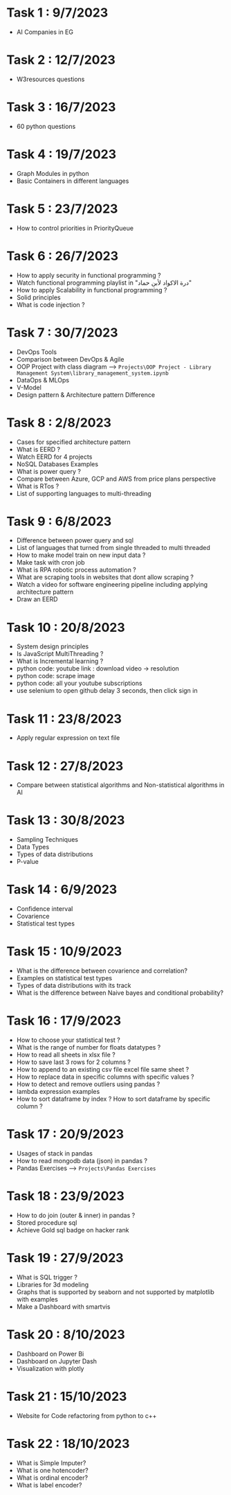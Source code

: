 # Task 1 : 9/7/2023

- AI Companies in EG

# Task 2 : 12/7/2023

- W3resources questions

# Task 3 : 16/7/2023

- 60 python questions

# Task 4 : 19/7/2023

- Graph Modules in python
- Basic Containers in different languages

# Task 5 : 23/7/2023

- How to control priorities in PriorityQueue

# Task 6 : 26/7/2023

- How to apply security in functional programming ?
- Watch functional programming playlist in "درة الاكواد لأبن حماد"
- How to apply Scalability in functional programming ?
- Solid principles
- What is code injection ?

# Task 7 : 30/7/2023

- DevOps Tools
- Comparison between DevOps & Agile
- OOP Project with class diagram --> `Projects\OOP Project - Library Management System\library_management_system.ipynb`
- DataOps & MLOps
- V-Model
- Design pattern & Architecture pattern Difference

# Task 8 : 2/8/2023

- Cases for specified architecture pattern
- What is EERD ?
- Watch EERD for 4 projects
- NoSQL Databases Examples
- What is power query ?
- Compare between Azure, GCP and AWS from price plans perspective
- What is RTos ?
- List of supporting languages to multi-threading

# Task 9 : 6/8/2023

- Difference between power query and sql
- List of languages that turned from single threaded to multi threaded
- How to make model train on new input data ?
- Make task with cron job
- What is RPA robotic process automation ?
- What are scraping tools in websites that dont allow scraping ?
- Watch a video for software engineering pipeline including applying architecture pattern
- Draw an EERD

# Task 10 : 20/8/2023

- System design principles
- Is JavaScript MultiThreading ?
- What is Incremental learning ?
- python code: youtube link : download video -> resolution
- python code: scrape image
- python code: all your youtube subscriptions
- use selenium to open github delay 3 seconds, then click sign in

# Task 11 : 23/8/2023

- Apply regular expression on text file

# Task 12 : 27/8/2023

- Compare between statistical algorithms and Non-statistical algorithms in AI

# Task 13 : 30/8/2023

- Sampling Techniques
- Data Types
- Types of data distributions
- P-value

# Task 14 : 6/9/2023

- Confidence interval
- Covarience
- Statistical test types

# Task 15 : 10/9/2023

- What is the difference between covarience and correlation?
- Examples on statistical test types
- Types of data distributions with its track
- What is the difference between Naive bayes and conditional probability?

# Task 16 : 17/9/2023

- How to choose your statistical test ?
- What is the range of number for floats datatypes ?
- How to read all sheets in xlsx file ?
- How to save last 3 rows for 2 columns ?
- How to append to an existing csv file excel file same sheet ?
- How to replace data in specific columns with specific values ?
- How to detect and remove outliers using pandas ?
- lambda expression examples
- How to sort dataframe by index ? How to sort dataframe by specific column ?

# Task 17 : 20/9/2023

- Usages of stack in pandas
- How to read mongodb data (json) in pandas ?
- Pandas Exercises --> `Projects\Pandas Exercises`

# Task 18 : 23/9/2023

- How to do join (outer & inner) in pandas ?
- Stored procedure sql
- Achieve Gold sql badge on hacker rank

# Task 19 : 27/9/2023

- What is SQL trigger ?
- Libraries for 3d modeling
- Graphs that is supported by seaborn and not supported by matplotlib with examples
- Make a Dashboard with smartvis

# Task 20 : 8/10/2023

- Dashboard on Power Bi
- Dashboard on Jupyter Dash
- Visualization with plotly

# Task 21 : 15/10/2023

- Website for Code refactoring from python to c++

# Task 22 : 18/10/2023

- What is Simple Imputer?
- What is one hotencoder?
- What is ordinal encoder?
- What is label encoder?
